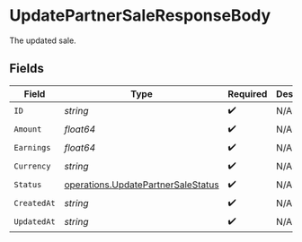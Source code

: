 # UpdatePartnerSaleResponseBody

The updated sale.


## Fields

| Field                                                                                    | Type                                                                                     | Required                                                                                 | Description                                                                              |
| ---------------------------------------------------------------------------------------- | ---------------------------------------------------------------------------------------- | ---------------------------------------------------------------------------------------- | ---------------------------------------------------------------------------------------- |
| `ID`                                                                                     | *string*                                                                                 | :heavy_check_mark:                                                                       | N/A                                                                                      |
| `Amount`                                                                                 | *float64*                                                                                | :heavy_check_mark:                                                                       | N/A                                                                                      |
| `Earnings`                                                                               | *float64*                                                                                | :heavy_check_mark:                                                                       | N/A                                                                                      |
| `Currency`                                                                               | *string*                                                                                 | :heavy_check_mark:                                                                       | N/A                                                                                      |
| `Status`                                                                                 | [operations.UpdatePartnerSaleStatus](../../models/operations/updatepartnersalestatus.md) | :heavy_check_mark:                                                                       | N/A                                                                                      |
| `CreatedAt`                                                                              | *string*                                                                                 | :heavy_check_mark:                                                                       | N/A                                                                                      |
| `UpdatedAt`                                                                              | *string*                                                                                 | :heavy_check_mark:                                                                       | N/A                                                                                      |